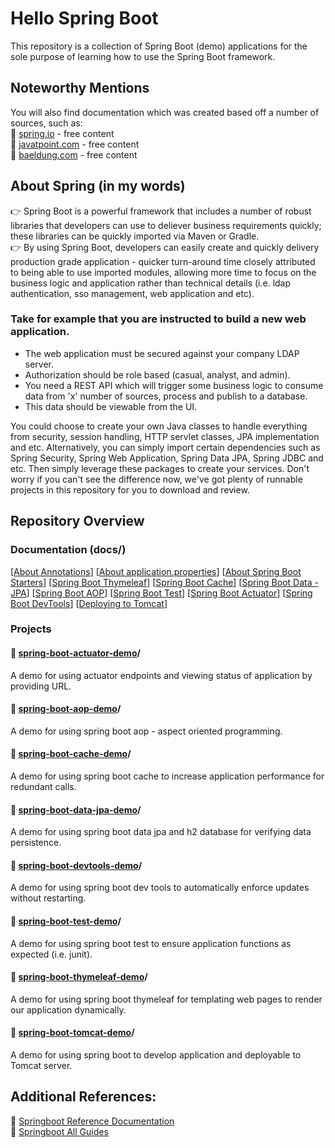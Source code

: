 # Hello Spring Boot
This repository is a collection of Spring Boot (demo) applications for the sole purpose of learning how to use the Spring Boot framework.  

## Noteworthy Mentions
You will also find documentation which was created based off a number of sources, such as:  
💎 [spring.io](https://spring.io/projects/spring-framework) - free content   
💎 [javatpoint.com](https://www.javatpoint.com/spring-boot-tutorial) - free content   
💎 [baeldung.com](https://www.baeldung.com/spring-boot) - free content   

## About Spring (in my words)
👉 Spring Boot is a powerful framework that includes a number of robust libraries that developers can use to deliever business requirements quickly; these libraries can be quickly imported via Maven or Gradle.   
👉 By using Spring Boot, developers can easily create and quickly delivery production grade application - quicker turn-around time closely attributed to being able to use imported modules, allowing more time to focus on the business logic and application rather than technical details (i.e. ldap authentication, sso management, web application and etc).  

### Take for example that you are instructed to build a new web application.  
- The web application must be secured against your company LDAP server.  
- Authorization should be role based (casual, analyst, and admin).  
- You need a REST API which will trigger some business logic to consume data from 'x' number of sources, process and publish to a database.  
- This data should be viewable from the UI.  

You could choose to create your own Java classes to handle everything from security, session handling, HTTP servlet classes, JPA implementation and etc. Alternatively, you can simply import certain dependencies such as Spring Security, Spring Web Application, Spring Data JPA, Spring JDBC and etc. Then simply leverage these packages to create your services. Don't worry if you can't see the difference now, we've got plenty of runnable projects in this repository for you to download and review. 

## Repository Overview
### Documentation (docs/)
\[[About Annotations](https://github.com/yuelchen/learn-spring-boot/blob/main/docs/annotations.md)\]
\[[About application.properties](https://github.com/yuelchen/learn-spring-boot/blob/main/docs/application-properties.md)\] 
\[[About Spring Boot Starters](https://github.com/yuelchen/learn-spring-boot/blob/main/docs/spring-boot-starters.md)\] 
\[[Spring Boot Thymeleaf](https://github.com/yuelchen/learn-spring-boot/blob/main/docs/spring-boot-starter-thymeleaf.md)\]
\[[Spring Boot Cache](https://github.com/yuelchen/learn-spring-boot/blob/main/docs/spring-boot-starter-cache.md)\]
\[[Spring Boot Data - JPA](https://github.com/yuelchen/learn-spring-boot/blob/main/docs/spring-boot-starter-data-jpa.md)\] 
\[[Spring Boot AOP](https://github.com/yuelchen/learn-spring-boot/blob/main/docs/spring-boot-starter-aop.md)\]
\[[Spring Boot Test](https://github.com/yuelchen/learn-spring-boot/blob/main/docs/spring-boot-starter-test.md)\]
\[[Spring Boot Actuator](https://github.com/yuelchen/learn-spring-boot/blob/main/docs/spring-boot-starter-actuator.md)\] 
\[[Spring Boot DevTools](https://github.com/yuelchen/learn-spring-boot/blob/main/docs/spring-boot-devtools.md)\]
\[[Deploying to Tomcat](https://github.com/yuelchen/learn-spring-boot/blob/main/docs/deploying-to-tomcat.md)\]

### Projects
#### 🎯 [spring-boot-actuator-demo](https://github.com/yuelchen/learn-spring-boot/tree/main/spring-boot-actuator-demo)/
A demo for using actuator endpoints and viewing status of application by providing URL.

#### 🎯 [spring-boot-aop-demo](https://github.com/yuelchen/learn-spring-boot/tree/main/spring-boot-aop-demo)/
A demo for using spring boot aop - aspect oriented programming. 

#### 🎯 [spring-boot-cache-demo](https://github.com/yuelchen/learn-spring-boot/tree/main/spring-boot-cache-demo)/
A demo for using spring boot cache to increase application performance for redundant calls. 

#### 🎯 [spring-boot-data-jpa-demo](https://github.com/yuelchen/learn-spring-boot/tree/main/spring-boot-data-jpa-demo)/
A demo for using spring boot data jpa and h2 database for verifying data persistence. 

#### 🎯 [spring-boot-devtools-demo](https://github.com/yuelchen/learn-spring-boot/tree/main/spring-boot-devtools-demo)/
A demo for using spring boot dev tools to automatically enforce updates without restarting. 

#### 🎯 [spring-boot-test-demo](https://github.com/yuelchen/learn-spring-boot/tree/main/spring-boot-test-demo)/
A demo for using spring boot test to ensure application functions as expected (i.e. junit). 

#### 🎯 [spring-boot-thymeleaf-demo](https://github.com/yuelchen/learn-spring-boot/tree/main/spring-boot-thymeleaf-demo)/
A demo for using spring boot thymeleaf for templating web pages to render our application dynamically. 

#### 🎯 [spring-boot-tomcat-demo](https://github.com/yuelchen/learn-spring-boot/tree/main/spring-boot-tomcat-demo)/
A demo for using spring boot to develop application and deployable to Tomcat server. 

## Additional References:  
💎 [Springboot Reference Documentation](https://docs.spring.io/spring-boot/docs/current/reference/html/index.html)  
💎 [Springboot All Guides](https://spring.io/guides)  
